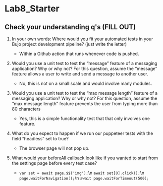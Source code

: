 # Lab8_Starter

## Check your understanding q's (FILL OUT)
1. In your own words: Where would you fit your automated tests in your Bujo project development pipeline? (just write the letter)
   - Within a Github action that runs whenever code is pushed.

2. Would you use a unit test to test the “message” feature of a messaging application? Why or why not? For this question, assume the “message” feature allows a user to write and send a message to another user.
   - No, this is not on a small scale and would involve many modules.

3. Would you use a unit test to test the “max message length” feature of a messaging application? Why or why not? For this question, assume the “max message length” feature prevents the user from typing more than 80 characters
   - Yes, this is a simple functionality test that that only involves one feature.

4. What do you expect to happen if we run our puppeteer tests with the field “headless” set to true?
   - The browser page will not pop up.

5. What would your beforeAll callback look like if you wanted to start from the settings page before every test case?
   - `var set = await page.$$('img');`\n
     `await set[0].click();`\n
     `page.waitForNavigation();`\n
     `await page.waitForTimeout(500);`
